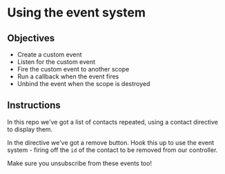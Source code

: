 # Using the event system

## Objectives

- Create a custom event
- Listen for the custom event
- Fire the custom event to another scope
- Run a callback when the event fires
- Unbind the event when the scope is destroyed

## Instructions

In this repo we've got a list of contacts repeated, using a contact directive to display them.

In the directive we've got a remove button. Hook this up to use the event system - firing off the `id` of the contact to be removed from our controller.

Make sure you unsubscribe from these events too!
